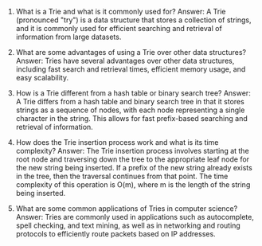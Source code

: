 1. What is a Trie and what is it commonly used for?
Answer: A Trie (pronounced "try") is a data structure that stores a collection of strings, and it is commonly used for efficient searching and retrieval of information from large datasets.

2. What are some advantages of using a Trie over other data structures?
Answer: Tries have several advantages over other data structures, including fast search and retrieval times, efficient memory usage, and easy scalability.

3. How is a Trie different from a hash table or binary search tree?
Answer: A Trie differs from a hash table and binary search tree in that it stores strings as a sequence of nodes, with each node representing a single character in the string. This allows for fast prefix-based searching and retrieval of information.

4. How does the Trie insertion process work and what is its time complexity?
Answer: The Trie insertion process involves starting at the root node and traversing down the tree to the appropriate leaf node for the new string being inserted. If a prefix of the new string already exists in the tree, then the traversal continues from that point. The time complexity of this operation is O(m), where m is the length of the string being inserted.

5. What are some common applications of Tries in computer science?
Answer: Tries are commonly used in applications such as autocomplete, spell checking, and text mining, as well as in networking and routing protocols to efficiently route packets based on IP addresses.